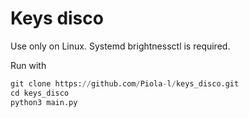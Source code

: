 # Keys disco

Use only on Linux. Systemd brightnessctl is required.

Run with
``` python 
git clone https://github.com/Piola-l/keys_disco.git 
cd keys_disco
python3 main.py
```


